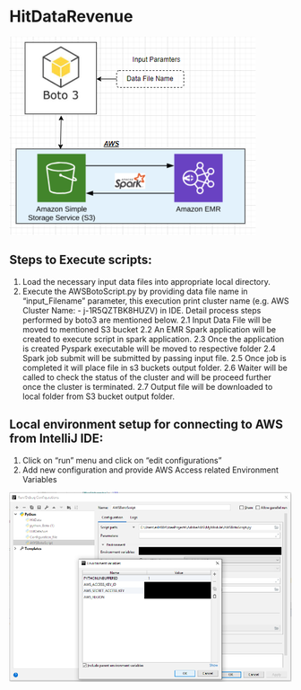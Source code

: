 # HitDataRevenue

![Program Flow](/images/Program_flow.png?raw=true "Optional Title")

## Steps to Execute scripts:
1.	Load the necessary input data files into appropriate local directory.
2.	Execute the AWSBotoScript.py by providing data file name in “input_Filename” parameter, this execution print cluster name (e.g. AWS Cluster Name: - j-1R5QZTBK8HUZV) in IDE. Detail process steps performed by boto3 are mentioned below.
	2.1 Input Data File will be moved to mentioned S3 bucket
	2.2 An EMR Spark application will be created to execute script in spark application.
	2.3 Once the application is created Pyspark executable will be moved to respective folder
	2.4 Spark job submit will be submitted by passing input file.
	2.5 Once job is completed it will place file in s3 buckets output folder.
	2.6 Waiter will be called to check the status of the cluster and will be proceed further once the cluster is terminated.
	2.7 Output file will be downloaded to local folder from S3 bucket output folder.


## Local environment setup for connecting to AWS from IntelliJ IDE:
1. Click on “run” menu and click on “edit configurations”
2. Add new configuration and provide AWS Access related Environment Variables


![Program Flow](/images/Intellij_setup.png?raw=true "Optional Title")